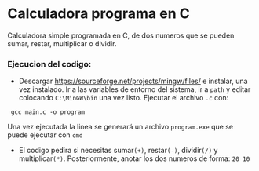 # Calculadora programa en C
Calculadora simple programada en C, de dos numeros que se pueden sumar, restar, multiplicar o dividir. 

### Ejecucion del codigo:
  - Descargar https://sourceforge.net/projects/mingw/files/ e instalar, una vez instalado. 
  Ir a las variables de entorno del sistema, ir a `path` y editar colocando `C:\MinGW\bin` una vez listo.
  Ejecutar el archivo `.c` con:
  <pre><code> gcc main.c -o program </code></pre>
  Una vez ejecutada la linea se generará un archivo `program.exe` que se puede ejecutar con `cmd`
  - El codigo pedira si necesitas sumar`(+)`, restar`(-)`, dividir`(/)` y multiplicar`(*)`.
  Posteriormente, anotar los dos numeros de forma: `20 10`

